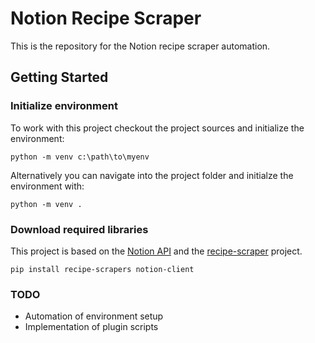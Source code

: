 # Notion Recipe Scraper
This is the repository for the Notion recipe scraper automation. 

## Getting Started
### Initialize environment
To work with this project checkout the project sources and initialize the environment:

    python -m venv c:\path\to\myenv

Alternatively you can navigate into the project folder and initialze the environment with:

    python -m venv .

### Download required libraries
This project is based on the [Notion API](https://github.com/ramnes/notion-sdk-py) and the [recipe-scraper](https://github.com/hhursev/recipe-scrapers) project. 

    pip install recipe-scrapers notion-client

### TODO
- Automation of environment setup
- Implementation of plugin scripts
